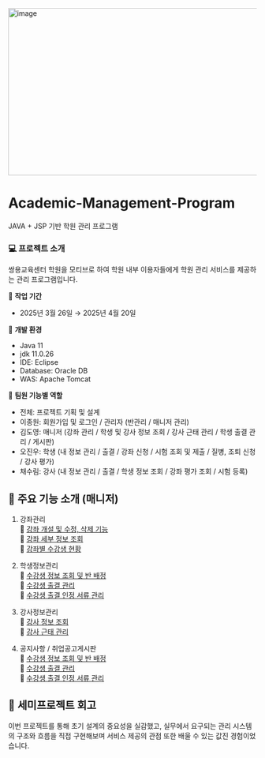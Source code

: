 <img width="1512" height="339" alt="image" src="https://github.com/user-attachments/assets/27211fc7-f814-4faf-bde3-f8360a5fd8e1" />

# Academic-Management-Program
JAVA + JSP 기반 학원 관리 프로그램 <br>

### :computer: 프로젝트 소개
쌍용교육센터 학원을 모티브로 하여 학원 내부 이용자들에게 학원 관리 서비스를 제공하는 관리 프로그램입니다.


:calendar:  **작업 기간** <br>
- 2025년 3월 26일 → 2025년 4월 20일

:page_with_curl: **개발 환경** <br>
- Java 11
- jdk 11.0.26
- IDE: Eclipse
- Database: Oracle DB
- WAS: Apache Tomcat

:busts_in_silhouette:  **팀원 기능별 역할** <br>
- 전체: 프로젝트 기획 및 설계
- 이종원: 회원가입 및 로그인 / 관리자 (반관리 / 매니저 관리)
- 김도영: 매니저 (강좌 관리 / 학생 및 강사 정보 조회 / 강사 근태 관리 / 학생 출결 관리 / 게시판)
- 오진우: 학생 (내 정보 관리 / 출결 / 강좌 신청 / 시험 조회 및 제출 / 질병, 조퇴 신청 / 강사 평가)
- 채수림: 강사 (내 정보 관리 / 출결 / 학생 정보 조회 / 강좌 평가 조회 / 시험 등록)

## :pushpin: 주요 기능 소개 (매니저)
1) 강좌관리  
🔖 <a href="https://github.com/ddozero/Academic-Management-Program/wiki/1%EF%B8%8F%E2%83%A3--%EC%A3%BC%EC%9A%94%EA%B8%B0%EB%8A%A5-%E2%80%90-%EA%B0%95%EC%A2%8C%EA%B4%80%EB%A6%AC#-%EA%B0%95%EC%A2%8C-%EA%B0%9C%EC%84%A4-%EB%B0%8F-%EC%88%98%EC%A0%95-%EC%82%AD%EC%A0%9C">강좌 개설 및 수정, 삭제 기능</a><br>
🔖 <a href="https://github.com/ddozero/Academic-Management-Program/wiki/1%EF%B8%8F%E2%83%A3--%EC%A3%BC%EC%9A%94%EA%B8%B0%EB%8A%A5-%E2%80%90-%EA%B0%95%EC%A2%8C%EA%B4%80%EB%A6%AC#-%EA%B0%95%EC%A2%8C-%EC%84%B8%EB%B6%80-%EC%A0%95%EB%B3%B4-%EC%A1%B0%ED%9A%8C">강좌 세부 정보 조회</a><br>
🔖 <a href="https://github.com/ddozero/Academic-Management-Program/wiki/1%EF%B8%8F%E2%83%A3--%EC%A3%BC%EC%9A%94%EA%B8%B0%EB%8A%A5-%E2%80%90-%EA%B0%95%EC%A2%8C%EA%B4%80%EB%A6%AC#-%EA%B0%95%EC%A2%8C%EB%B3%84-%EC%88%98%EA%B0%95%EC%83%9D-%ED%98%84%ED%99%A9">강좌별 수강생 현황</a><br>

2) 학생정보관리<br>
🔖 <a href="https://github.com/ddozero/Academic-Management-Program/wiki/2%EF%B8%8F%E2%83%A3--%EC%A3%BC%EC%9A%94%EA%B8%B0%EB%8A%A5-%E2%80%90-%EC%88%98%EA%B0%95%EC%83%9D-%EA%B4%80%EB%A6%AC#-%EC%88%98%EA%B0%95%EC%83%9D-%EC%A0%95%EB%B3%B4-%EC%A1%B0%ED%9A%8C-%EB%B0%8F-%EB%B0%98-%EB%B0%B0%EC%A0%95">수강생 정보 조회 및 반 배정</a><br>
🔖 <a href="https://github.com/ddozero/Academic-Management-Program/wiki/2%EF%B8%8F%E2%83%A3--%EC%A3%BC%EC%9A%94%EA%B8%B0%EB%8A%A5-%E2%80%90-%EC%88%98%EA%B0%95%EC%83%9D-%EA%B4%80%EB%A6%AC#-%EC%88%98%EA%B0%95%EC%83%9D-%EC%B6%9C%EA%B2%B0-%EA%B4%80%EB%A6%AC">수강생 출결 관리</a><br>
🔖 <a href="https://github.com/ddozero/Academic-Management-Program/wiki/2%EF%B8%8F%E2%83%A3--%EC%A3%BC%EC%9A%94%EA%B8%B0%EB%8A%A5-%E2%80%90-%EC%88%98%EA%B0%95%EC%83%9D-%EA%B4%80%EB%A6%AC#-%EC%88%98%EA%B0%95%EC%83%9D-%EC%B6%9C%EA%B2%B0-%EC%9D%B8%EC%A0%95-%EC%84%9C%EB%A5%98-%EA%B4%80%EB%A6%AC">수강생 출결 인정 서류 관리</a><br>

3) 강사정보관리<br>
🔖 <a href="https://github.com/ddozero/Academic-Management-Program/wiki/3%EF%B8%8F%E2%83%A3-%EC%A3%BC%EC%9A%94%EA%B8%B0%EB%8A%A5-%E2%80%90-%EA%B0%95%EC%82%AC-%EA%B4%80%EB%A6%AC#-%EA%B0%95%EC%82%AC-%EC%A0%95%EB%B3%B4-%EC%A1%B0%ED%9A%8C">강사 정보 조회</a><br>
🔖 <a href="https://github.com/ddozero/Academic-Management-Program/wiki/3%EF%B8%8F%E2%83%A3-%EC%A3%BC%EC%9A%94%EA%B8%B0%EB%8A%A5-%E2%80%90-%EA%B0%95%EC%82%AC-%EA%B4%80%EB%A6%AC#-%EA%B0%95%EC%82%AC-%EA%B7%BC%ED%83%9C-%EA%B4%80%EB%A6%AC">강사 근태 관리</a><br>

4) 공지사항 / 취업공고게시판<br>
🔖 <a href="">수강생 정보 조회 및 반 배정</a><br>
🔖 <a href="">수강생 출결 관리</a><br>
🔖 <a href="">수강생 출결 인정 서류 관리</a><br>



## :dizzy: 세미프로젝트 회고
이번 프로젝트를 통해 초기 설계의 중요성을 실감했고, 실무에서 요구되는 관리 시스템의 구조와 흐름을 직접 구현해보며 서비스 제공의 관점 또한 
배울 수 있는 값진 경험이었습니다.


